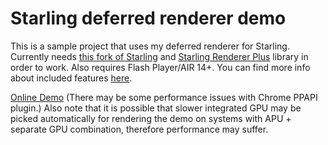 Starling deferred renderer demo
=========================================

This is a sample project that uses my deferred renderer for Starling. Currently needs [this fork of Starling](https://github.com/Varnius/Starling-Framework) and [Starling Renderer Plus](https://github.com/Varnius/StarlingRendererPlus) library in order to work. Also requires Flash Player/AIR 14+. You can find more info about included features [here](https://github.com/Varnius/StarlingRendererPlus).

<a href="http://nekobit.eu/demos/starling-deferred/Sandbox.html" target="_blank">Online Demo</a> (There may be some performance issues with Chrome PPAPI plugin.) Also note that it is possible that slower integrated GPU may be picked automatically for rendering the demo on systems with APU + separate GPU combination, therefore performance may suffer.

<a href="http://nekobit.eu/demos/starling-deferred/Sandbox.html" target="_blank"><img src="http://www.nekobit.eu/screens/deferred.jpg" alt="" /></a>
